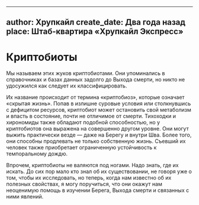 
---
author: Хрупкайл
create_date: Два года назад
place: Штаб-квартира «Хрупкайл Экспресс»
---

# Криптобиоты


Мы называем этих жуков криптобиотами. Они упоминались в справочниках и базах данных задолго до Выхода смерти, но никто не удосужился как следует их классифицировать.


Их название происходит от термина «криптобиоз», которые означает «скрытая жизнь». Попав в излишне суровые условия или столкнувшись с дефицитом ресурсов, криптобиот может остановить свой метаболизм и впасть в состояние, почти не отличимое от смерти. Тихоходки и хирономиды также обладают подобной способностью, но у криптобиотов она выражена на совершенно другом уровне. Они могут выжить практически везде — даже на Берегу и внутри Шва. Более того, они способны продлевать не только собственную жизнь. Съевший их человек также приобретает ограниченную устойчивость к темпоральному дождю.


Впрочем, криптобиоты не валяются под ногами. Надо знать, где их искать. До сих пор мало кто знал об их существовании, не говоря уже о том, чтобы их исследовать, но теперь, когда нам известно об их полезных свойствах, я могу поручиться, что они окажут нам неоценимую помощь в изучении Берега, Выхода смерти и связанных с ними явлений.




